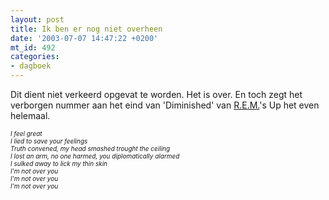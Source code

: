 ```yaml
---
layout: post
title: Ik ben er nog niet overheen
date: '2003-07-07 14:47:22 +0200'
mt_id: 492
categories:
- dagboek
---
```

Dit dient niet verkeerd opgevat te worden. Het is over. En toch zegt het verborgen nummer aan het eind van 'Diminished' van <a href="http://www.remhq.com/">R.E.M.</a>'s Up het even helemaal.

<div style="font-style:italic;font-size:x-small;">I feel great<br />I lied to save your feelings<br />Truth convened, my head smashed trought the ceiling<br />I lost an arm, no one harmed, you diplomatically alarmed<br />I sulked away to lick my thin skin<br />I'm not over you<br />I'm not over you<br />I'm not over you</div><br />
